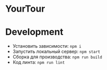 # YourTour

# Development

- Установить зависимости: `npm i`
- Запустить локальный сервер: `npm start`
- Сборка для производства: `npm run build`
- Код линта: `npm run lint`
